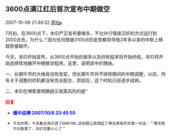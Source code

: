 ## 3600点满江红后首次宣布中期做空
2007-10-08 21:46:52
[原址▸](http://www.fxgan.com/chan_time/2007_07_12/698.htm)


7月初，在3600点下，本ID严正宣布要做多，不允许行情按汉奸的方式运行到2000点去，为什么？因为任何跌破3100点的走势都将导致2年多以来的中枢上移趋势被破坏。

今天，本ID开始宣布，从3600点开始的做多以及持有程序将开始终结，本ID将开始选择性地展开中期做空程序。这里，说明其中的理由。

一、长期牛市的大格局没有改变，但长期牛市并不排除期间的中期调整，以前，所有关于调整的时机都没有完全配合，而现在，这个时机已经逐步成熟。

二、本ID在博客里明确提示政策风险的是“




**<font color='red'>回复</font>**


- **<font color='blue'>缠中说禅 2007/10/8 23:45:55</font>**
- ```
  不太妙啊，今天集合竞价进了600788,这标题让我想起了博主原来的文章一句话：＂哪天我不炒股票了，你们可要小心了＂
  ```
